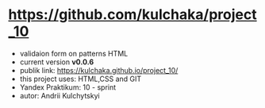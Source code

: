 # https://github.com/kulchaka/project_10
- validaion form on patterns HTML
- current version **v0.0.6**
- publik link: https://kulchaka.github.io/project_10/
- this project uses: HTML,CSS and GIT
- Yandex Praktikum: 10 - sprint
- autor: Andrii Kulchytskyi
